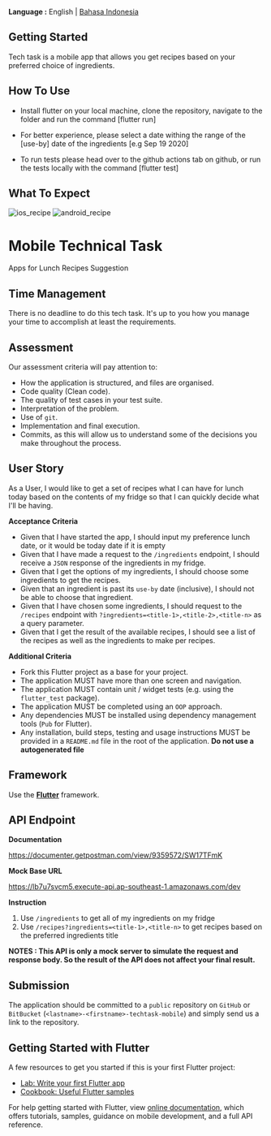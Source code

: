 **Language :** English | [Bahasa Indonesia](README_ID.md)

## Getting Started

Tech task is a mobile app that allows you get recipes based on your preferred choice of ingredients.

## How To Use

- Install flutter on your local machine, clone the repository, navigate to the folder and run the command [flutter run]
- For better experience, please select a date withing the range of the [use-by] date of the ingredients [e.g Sep 19 2020]

- To run tests please head over to the github actions tab on github, or run the tests locally with the command [flutter test]

## What To Expect

![ios_recipe](https://github.com/Xclusivecyborg/ogundairo-ayodeji-techtask-mobile/assets/80969540/e8490708-738e-4211-9f0f-89775e1b0f5a)
![android_recipe](https://github.com/Xclusivecyborg/ogundairo-ayodeji-techtask-mobile/assets/80969540/4f010d6f-44c1-47e4-906f-9fe5652779d0)

# Mobile Technical Task


Apps for Lunch Recipes Suggestion

## Time Management

There is no deadline to do this tech task. It's up to you how you manage your time to accomplish at least the requirements.

## Assessment

Our assessment criteria will pay attention to:

- How the application is structured, and files are organised.
- Code quality (Clean code).
- The quality of test cases in your test suite.
- Interpretation of the problem.
- Use of `git`.
- Implementation and final execution.
- Commits, as this will allow us to understand some of the decisions you make throughout the process.

## User Story

As a User, I would like to get a set of recipes what I can have for lunch today based on the contents of my fridge so that I can quickly decide what I'll be having.

**Acceptance Criteria**

- Given that I have started the app, I should input my preference lunch date, or it would be today date if it is empty
- Given that I have made a request to the `/ingredients` endpoint, I should receive a `JSON` response of the ingredients in my fridge.
- Given that I get the options of my ingredients, I should choose some ingredients to get the recipes.
- Given that an ingredient is past its `use-by` date (inclusive), I should not be able to choose that ingredient.
- Given that I have chosen some ingredients, I should request to the `/recipes` endpoint with
  `?ingredients=<title-1>,<title-2>,<title-n>` as a query parameter.
- Given that I get the result of the available recipes, I should see a list of the recipes as well as the ingredients to make per recipes.

**Additional Criteria**

- Fork this Flutter project as a base for your project.
- The application MUST have more than one screen and navigation.
- The application MUST contain unit / widget tests (e.g. using the `flutter_test` package).
- The application MUST be completed using an `OOP` approach.
- Any dependencies MUST be installed using dependency management tools (`Pub` for Flutter).
- Any installation, build steps, testing and usage instructions MUST be provided in a `README.md`
  file in the root of the application. **Do not use a autogenerated file**

## Framework

Use the [**Flutter**](https://flutter.dev/docs/get-started/codelab) framework.

## API Endpoint

**Documentation**

https://documenter.getpostman.com/view/9359572/SW17TFmK

**Mock Base URL**

https://lb7u7svcm5.execute-api.ap-southeast-1.amazonaws.com/dev

**Instruction**

1. Use `/ingredients` to get all of my ingredients on my fridge
2. Use `/recipes?ingredients=<title-1>,<title-n>` to get recipes based on the preferred ingredients title

**NOTES : This API is only a mock server to simulate the request and response body. So the result of the API does not affect your final result.**

## Submission

The application should be committed to a `public` repository on `GitHub` or `BitBucket` (`<lastname>-<firstname>-techtask-mobile`) and simply send us a link to the repository.

## Getting Started with Flutter

A few resources to get you started if this is your first Flutter project:

- [Lab: Write your first Flutter app](https://flutter.dev/docs/get-started/codelab)
- [Cookbook: Useful Flutter samples](https://flutter.dev/docs/cookbook)

For help getting started with Flutter, view [online documentation](https://flutter.dev/docs), which offers tutorials, samples, guidance on mobile development, and a full API reference.
